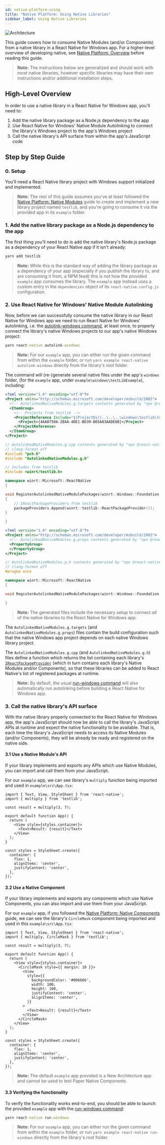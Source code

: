 ```yaml
---
id: native-platform-using
title: "Native Platform: Using Native Libraries"
sidebar_label: Using Native Libraries
---
```


![Architecture](https://img.shields.io/badge/architecture-new_&_old-green)

This guide covers how to consume Native Modules (and/or Components) from a native library in a React Native for Windows app. For a higher-level overview of developing native, see [Native Platform: Overview](native-platform.md) before reading this guide.

> **Note:** The instructions below are generalized and should work with most native libraries, however specific libraries may have their own instructions and/or additional installation steps.

## High-Level Overview

In order to use a native library in a React Native for Windows app, you'll need to:

1. Add the native library package as a Node.js dependency to the app
2. Use React Native for Windows' Native Module Autolinking to connect the library's Windows project to the app's Windows project
3. Call the native library's API surface from within the app's JavaScript code

## Step by Step Guide

### 0. Setup

You'll need a React Native library project with Windows support initialized and implemented.

> **Note:** The rest of this guide assumes you've at least followed the [Native Platform: Native Modules](native-platform-modules.md) guide to create and implement a new library project named `testlib`, and you're going to consume it via the provided app in its `example` folder.

### 1. Add the native library package as a Node.js dependency to the app

The first thing you'll need to do is add the native library's Node.js package as a dependency of your React Native app if it isn't already:

```bat
yarn add testlib
```

> **Note:** While this is the standard way of adding the library package as a dependency of your app (especially if you publish the library to, and are consuming it from, a NPM feed) this is *not* how the provided `example` app consumes the library. The `example` app instead uses a custom entry in the `dependencies` object of its `react-native.config.js` configuration.

### 2. Use React Native for Windows' Native Module Autolinking

Now, before we can successfully consume the native library in our React Native for Windows app we need to run React Native for Windows' autolinking, i.e. the [autolink-windows command](autolink-windows-cli.md), at least once, to properly connect the library's native Windows projects to our app's native Windows project:

```bat
yarn react-native autolink-windows
```

> **Note:** For our `example` app, you can either run the given command from within the `example` folder, or run `yarn example react-native autolink-windows` directly from the library's root folder.

The command will (re-)generate several native files under the app's `windows` folder, (for the `example` app, under `example\windows\testLibExample`), including:

<!--DOCUSAURUS_CODE_TABS-->

<!--AutolinkedNativeModules.g.targets-->

```xml
<?xml version="1.0" encoding="utf-8"?>
<Project xmlns="http://schemas.microsoft.com/developer/msbuild/2003">
  <!-- AutolinkedNativeModules.g.targets contents generated by "npx @react-native-community/cli autolink-windows" -->
  <ItemGroup>
    <!-- Projects from testlib -->
    <ProjectReference Include="$(ProjectDir)..\..\..\windows\testlib\testlib.vcxproj">
      <Project>{4AA0750A-2B4A-4DE1-BD39-B65A83AADE6B}</Project>
    </ProjectReference>
  </ItemGroup>
</Project>
```

<!--AutolinkedNativeModules.g.cpp-->

```cpp
// AutolinkedNativeModules.g.cpp contents generated by "npx @react-native-community/cli autolink-windows"
// clang-format off
#include "pch.h"
#include "AutolinkedNativeModules.g.h"

// Includes from testlib
#include <winrt/testlib.h>

namespace winrt::Microsoft::ReactNative
{

void RegisterAutolinkedNativeModulePackages(winrt::Windows::Foundation::Collections::IVector<winrt::Microsoft::ReactNative::IReactPackageProvider> const& packageProviders)
{ 
    // IReactPackageProviders from testlib
    packageProviders.Append(winrt::testlib::ReactPackageProvider());
}

}
```

<!--AutolinkedNativeModules.g.props-->

```xml
<?xml version="1.0" encoding="utf-8"?>
<Project xmlns="http://schemas.microsoft.com/developer/msbuild/2003">
  <!-- AutolinkedNativeModules.g.props contents generated by "npx @react-native-community/cli autolink-windows" -->
  <PropertyGroup>
  </PropertyGroup>
</Project>
```

<!--AutolinkedNativeModules.g.h-->

```cpp
// AutolinkedNativeModules.g.h contents generated by "npx @react-native-community/cli autolink-windows"
// clang-format off
#pragma once

namespace winrt::Microsoft::ReactNative
{

void RegisterAutolinkedNativeModulePackages(winrt::Windows::Foundation::Collections::IVector<winrt::Microsoft::ReactNative::IReactPackageProvider> const& packageProviders);

}
```

<!--END_DOCUSAURUS_CODE_TABS-->

> **Note:** The generated files include the necessary setup to connect *all* of the native libraries to the React Native for Windows app.

The `AutolinkedNativeModules.g.targets` (and `AutolinkedNativeModules.g.props`) files contain the build configuration such that the native Windows app project depends on each native Windows library project.

The `AutolinkedNativeModules.g.cpp` (and `AutolinkedNativeModules.g.h`) files define a function which returns the list containing each library's [`IReactPackageProvider`](native-api/IReactPackageProvider-api-windows.md) (which in turn contains each library's Native Modules and/or Components), so that these libraries can be added to React Native's list of registered packages at runtime.

> **Note:** By default, the usual [run-windows command](run-windows-cli.md) will also automatically run autolinking before building a React Native for Windows app.

### 3. Call the native library's API surface

With the native library properly connected to the React Native for Windows app, the app's JavaScript should now be able to call the library's JavaScript APIs at runtime and expect the native functionality to be available. That is, each time the library's JavaScript needs to access its Native Modules (and/or Components), they will be already be ready and registered on the native side.

#### 3.1 Use a Native Module's API

If your library implements and exports any APIs which use Native Modules, you can import and call them from your JavaScript.

For our `example` app, we can see library's `multiply` function being imported and used in `example\src\App.tsx`:

```tsx
import { Text, View, StyleSheet } from 'react-native';
import { multiply } from 'testlib';

const result = multiply(3, 7);

export default function App() {
  return (
    <View style={styles.container}>
      <Text>Result: {result}</Text>
    </View>
  );
}

const styles = StyleSheet.create({
  container: {
    flex: 1,
    alignItems: 'center',
    justifyContent: 'center',
  },
});
```

#### 3.2 Use a Native Component

If your library implements and exports any components which use Native Components, you can also import and use them from your JavaScript.

For our `example` app, if you followed the [Native Platform: Native Components](native-platform-components.md) guide, we can see the library's `CircleMask` component being imported and used in this `example\src\App.tsx`:

```tsx
import { Text, View, StyleSheet } from 'react-native';
import { multiply, CircleMask } from 'testlib';

const result = multiply(3, 7);

export default function App() {
  return (
    <View style={styles.container}>
      <CircleMask style={{ margin: 10 }}>
        <View
          style={{
            backgroundColor: '#006666',
            width: 100,
            height: 100,
            justifyContent: 'center',
            alignItems: 'center',
          }}
        >
          <Text>Result: {result}</Text>
        </View>
      </CircleMask>
    </View>
  );
}

const styles = StyleSheet.create({
  container: {
    flex: 1,
    alignItems: 'center',
    justifyContent: 'center',
  },
});
```

> **Note:** The default `example` app provided is a New Architecture app and cannot be used to test Paper Native Components.

#### 3.3 Verifying the functionality

To verify the functionality works end-to-end, you should be able to launch the provided `example` app with the [run-windows command](run-windows-cli.md):

```bat
yarn react-native run-windows
```

> **Note:** For our `example` app, you can either run the given command from within the `example` folder, or run `yarn example react-native run-windows` directly from the library's root folder.
